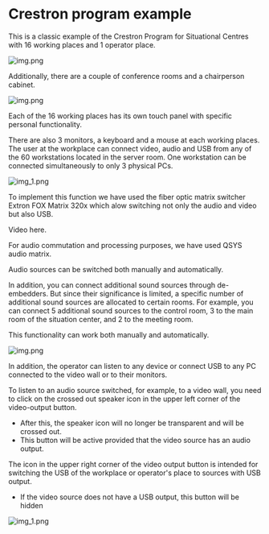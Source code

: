 # Crestron program example

This is a classic example of the Crestron Program for Situational Centres with 16 working places and 1 operator place. 

![img.png](img/img_0.png)

Additionally, there are a couple of conference rooms and a chairperson cabinet.

![img.png](img/img.png)

Each of the 16 working places has its own touch panel with specific personal functionality.

There are also 3 monitors, a keyboard and a mouse at each working places. The user at the workplace can connect video, audio and USB from any of the 60 workstations located in the server room. One workstation can be connected simultaneously to only 3 physical PCs.

![img_1.png](img/img_1.png)

To implement this function we have used the fiber optic matrix switcher Extron FOX Matrix 320x which alow switching not only the audio and video but also USB.

Video here.

For audio commutation and processing purposes, we have used QSYS audio matrix.

Audio sources can be switched both manually and automatically.

In addition, you can connect additional sound sources through de-embedders. But since their significance is limited, a specific number of additional sound sources are allocated to certain rooms. For example, you can connect 5 additional sound sources to the control room, 3 to the main room of the situation center, and 2 to the meeting room.

This functionality can work both manually and automatically.

![img.png](img/img_3.png)

In addition, the operator can listen to any device or connect USB to any PC connected to the video wall or to their monitors.

To listen to an audio source switched, for example, to a video wall, you need to click on the crossed out speaker icon in the upper left corner of the video-output button. 
 - After this, the speaker icon will no longer be transparent and will be crossed out. 
 - This button will be active provided that the video source has an audio output.

The icon in the upper right corner of the video output button is intended for switching the USB of the workplace or operator's place to sources with USB output. 
 - If the video source does not have a USB output, this button will be hidden

![img_1.png](img/img_4.png)
